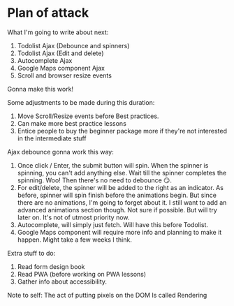 # Plan of attack

What I'm going to write about next:

1. Todolist Ajax (Debounce and spinners)
2. Todolist Ajax (Edit and delete)
3. Autocomplete Ajax
4. Google Maps component Ajax
5. Scroll and browser resize events

Gonna make this work!

Some adjustments to be made during this duration:

1. Move Scroll/Resize events before Best practices.
  1. Can make more best practice lessons
  2. Entice people to buy the beginner package more if they're not interested in the intermediate stuff

Ajax debounce gonna work this way:

1. Once click / Enter, the submit button will spin. When the spinner is spinning, you can't add anything else. Wait till the spinner completes the spinning. Woo! Then there's no need to debounce 😏.
2. For edit/delete, the spinner will be added to the right as an indicator. As before, spinner will spin finish before the animations begin. But since there are no animations, I'm going to forget about it. I still want to add an advanced animations section though. Not sure if possible. But will try later on. It's not of utmost priority now.
3. Autocomplete, will simply just fetch. Will have this before Todolist.
4. Google Maps component will require more info and planning to make it happen. Might take a few weeks I think.

Extra stuff to do:

1. Read form design book
2. Read PWA (before working on PWA lessons)
3. Gather info about accessibility.

Note to self: The act of putting pixels on the DOM Is called Rendering